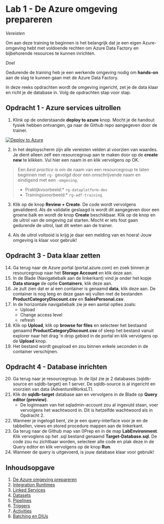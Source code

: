 # Lab 1 - De Azure omgeving prepareren

*Vereisten*

Om aan deze training te beginnen is het belangrijk dat je een eigen Azure-omgeving hebt met voldoende rechten om Azure Data Factory en bijbehorende resources te kunnen inrichten.

*Doel*

Gedurende de training heb je een werkende omgeving nodig om **hands-on** aan de slag te kunnen gaan met de Azure Data Factory.

In deze reeks opdrachten wordt de omgeving ingericht, zet je de data klaar en richt je de database in. Volg de opdrachten stap voor stap.

## Opdracht 1 - Azure services uitrollen

1. Klink op de onderstaande **deploy to azure** knop. Mocht je de handout fysiek hebben ontvangen, ga naar de Github repo aangegeven door de trainer.

[![Deploy to Azure](https://aka.ms/deploytoazurebutton)](https://portal.azure.com/#create/Microsoft.Template/uri/https%3A%2F%2Fraw.githubusercontent.com%2Fwortell-smart-learning%2FADF-Training-light%2Fmain%2F0Prep%2FLabEnvironment%2Fazuredeploy.json)

2. In het deployscherm zijn alle vereisten velden al voorzien van waardes. Je dient alleen zelf een resourcegroup aan te maken door op de **create new** te klikken. Vul hier een naam in en klik vervolgens op OK. 

> Een *best practice* is om de naam van een resourcegroup te laten beginnen met `rg-` gevolgd door een omschrijvende naam en eindigend met een `-omgeving`. 
>
> * Praktijkvoorbeeld:* `rg-dataplatform-dev`
> * Trainingsvoorbeeld:* `rg-adf-training`
>

3. Klik op de knop **Review + Create**. De code wordt vervolgens gevalideerd. Als de validatie geslaagd is wordt dit aangegeven door een groene balk en wordt de knop **Create**  beschikbaar. Klik op de knop en de uitrol van de omgeving zal starten. Mocht er iets fout gaan gedurende de uitrol, laat dit weten aan de trainer.

4. Als de uitrol voltooid is krijg je daar een melding van en hoera! Jouw omgeving is klaar voor gebruik! 

## Opdracht 3 - Data klaar zetten

14. Ga terug naar de Azure portal (portal.azure.com) en zoek binnen je resourcegroup naar het **Storage Account** en klik deze aan.
14. In de Blade (Navigatiebalk aan de linkerkant) vind je onder het kopje **Data storage** de optie **Containers**, klik deze aan.
14. Je zult zien dat er al een container is genaamd **data**, klik deze aan. De container is nog leeg en deze gaan wij vullen met de bestanden **ProductCategoryDiscount.csv** en **SalesPersonal.csv**.
14. In de horizontale navigatiebalk zie je een aantal opties zoals:
    * Upload
    * Change access level
    * refresh
14. Klik op **Upload**, klik op **browse for files** en selecteer het bestaand genaamd **ProductCategoryDiscount.csv** of sleep het bestand vanuit explorer naar het drag 'n drop gebied in de portal en klik vervolgens op de **Upload** knop.
14. Het bestand wordt geupload en zou binnen enkele seconden in de container verschijnen.


## Opdracht 4 - Database inrichten

20. Ga terug naar je resourcegroup. In de lijst zie je 2 databases (sqldb-source en sqldb-target) en 1 server. De sqldb-source is al ingericht en voorzien van data (AdventureWorksLT).
20. Klik de **sqldb-target** database aan en vervolgens in de Blade op **Query editor (preview)**.
    * De loginnaam van het sqladmin-account zou al ingevuld staan, voer vervolgens het wachtwoord in. Dit is hetzelfde wachtwoord als in Opdracht 2.
20. Wanneer je ingelogd bent, zie je een query-interface voor je en de tabbellen, views en stored procedure mappen aan de linkerkant.
20. Ga terug naar de Github map van 0Prep en in de map **LabEnvironment**. Klik vervoglens op het .sql bestand genaamd **Target-Database.sql**. De code zou nu zichtbaar worden, selecteer alle code en plak deze in de Query editor en klik vervolgens op de knop **Run**.
20. Wanneer de query is uitgevoerd, is jouw database klaar voor gebruik!

## Inhoudsopgave

1. [De Azure omgeving prepareren](../0Prep/LabVoorbereiding0.md)
2. [Integration Runtimes](../Lab1/LabInstructions1.md)
3. [Linked Services](../Lab2/LabInstructions2.md)
4. [Datasets](../Lab3/LabInstructions3.md)
5. [Pipelines](../Lab4/LabInstructions4.md)
6. [Triggers](../Lab5/LabInstructions5.md)
8. [Activities](../Lab6/LabInstructions6.md)
9. [Batching en DIUs](../Lab7/LabInstructions7.md)
